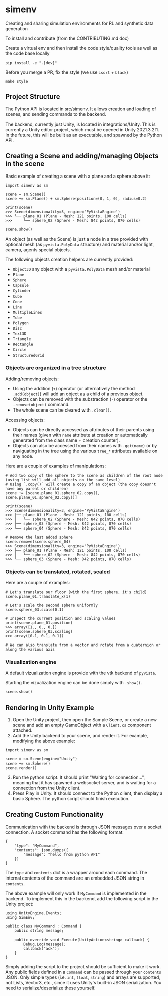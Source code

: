 # simenv
Creating and sharing simulation environments for RL and synthetic data generation

To install and contribute (from the CONTRIBUTING.md doc)

Create a virtual env and then install the code style/quality tools as well as the code base locally
```
pip install -e ".[dev]"
```
Before you merge a PR, fix the style (we use `isort` + `black`)
```
make style
```

## Project Structure

The Python API is located in src/simenv. It allows creation and loading of scenes, and sending commands to the backend.

The backend, currently just Unity, is located in integrations/Unity. This is currently a Unity editor project, which must be opened in Unity 2021.3.2f1. In the future, this will be built as an executable, and spawned by the Python API.

## Creating a Scene and adding/managing Objects in the scene

Basic example of creating a scene with a plane and a sphere above it:
```
import simenv as sm

scene = sm.Scene()
scene += sm.Plane() + sm.Sphere(position=(0, 1, 0), radius=0.2)

print(scene)
>>> Scene(dimensionality=3, engine='PyVistaEngine')
>>> └── plane_01 (Plane - Mesh: 121 points, 100 cells)
>>>     └── sphere_02 (Sphere - Mesh: 842 points, 870 cells)

scene.show()
```

An object (as well as the Scene) is just a node in a tree provided with optional mesh (as `pyvista.PolyData` structure) and material and/or light, camera, agents special objects.

The following objects creation helpers are currently provided:
- `Object3D` any object with a `pyvista.PolyData` mesh and/or material
- `Plane`
- `Sphere`
- `Capsule`
- `Cylinder`
- `Cube`
- `Cone`
- `Line`
- `MultipleLines`
- `Tube`
- `Polygon`
- `Disc`
- `Text3D`
- `Triangle`
- `Rectangle`
- `Circle`
- `StructuredGrid`

### Objects are organized in a tree structure

Adding/removing objects:
- Using the addition (`+`) operator (or alternatively the method `.add(object)`) will add an object as a child of a previous object.
- Objects can be removed with the substraction (`-`) operator or the `.remove(object)` command.
- The whole scene can be cleared with `.clear()`.

Accessing objects:
- Objects can be directly accessed as attributes of their parents using their names (given with  `name` attribute at creation or automatically generated from the class name + creation counter).
- Objects can also be accessed from their names with `.get(name)` or by naviguating in the tree using the various `tree_*` attributes available on any node.

Here are a couple of examples of manipulations:

```
# Add two copy of the sphere to the scene as children of the root node (using list will add all objects on the same level)
# Using `.copy()` will create a copy of an object (the copy doesn't have any parent or children)
scene += [scene.plane_01.sphere_02.copy(), scene.plane_01.sphere_02.copy()]

print(scene)
>>> Scene(dimensionality=3, engine='PyVistaEngine')
>>> ├── plane_01 (Plane - Mesh: 121 points, 100 cells)
>>> │   └── sphere_02 (Sphere - Mesh: 842 points, 870 cells)
>>> ├── sphere_03 (Sphere - Mesh: 842 points, 870 cells)
>>> └── sphere_04 (Sphere - Mesh: 842 points, 870 cells)

# Remove the last added sphere
scene.remove(scene.sphere_04)
>>> Scene(dimensionality=3, engine='PyVistaEngine')
>>> ├── plane_01 (Plane - Mesh: 121 points, 100 cells)
>>> │   └── sphere_02 (Sphere - Mesh: 842 points, 870 cells)
>>> └── sphere_03 (Sphere - Mesh: 842 points, 870 cells)
```

### Objects can be translated, rotated, scaled
Here are a couple of examples:
```
# Let's translate our floor (with the first sphere, it's child)
scene.plane_01.translate_x(1)

# Let's scale the second sphere uniformly
scene.sphere_03.scale(0.1)

# Inspect the current position and scaling values
print(scene.plane_01.position)
>>> array([1., 0., 0.])
print(scene.sphere_03.scaling)
>>> array([0.1, 0.1, 0.1])

# We can also translate from a vector and rotate from a quaternion or along the various axis
```

### Visualization engine

A default vizualization engine is provide with the vtk backend of `pyvista`.

Starting the vizualization engine can be done simply with `.show()`.
```
scene.show()
```

Rendering in Unity Example
---
1. Open the Unity project, then open the Sample Scene, or create a new scene and add an empty GameObject with a `Client.cs` component attached.
2. Add the Unity backend to your scene, and render it. For example, modifying the above example:
```
import simenv as sm

scene = sm.Scene(engine="Unity")
scene += sm.Sphere()
scene.render()
```
3. Run the python script. It should print "Waiting for connection...", meaning that it has spawned a websocket server, and is waiting for a connection from the Unity client.
4. Press Play in Unity. It should connect to the Python client, then display a basic Sphere. The python script should finish execution.

Creating Custom Functionality
---
Communication with the backend is through JSON messages over a socket connection. A socket command has the following format:
```
{
    "type": "MyCommand",
    "contents": json.dumps({
        "message": "hello from python API"
    })
}
```
The `type` and `contents` dict is a wrapper around each command. The internal contents of the command are an embedded JSON string in `contents`.

The above example will only work if `MyCommand` is implemented in the backend. To implement this in the backend, add the following script in the Unity project:
```
using UnityEngine.Events;
using SimEnv;

public class MyCommand : Command {
    public string message;
    
    public override void Execute(UnityAction<string> callback) {
        Debug.Log(message);
        callback("ack");
    }
}
```

Simply adding the script to the project should be sufficient to make it work. Any public fields defined in a `Command` can be passed through your `contents` JSON. Only simple types (i.e. `int`, `float`, `string`) and arrays are supported, not Lists, Vector3, etc., since it uses Unity's built-in JSON serialization. You need to serialize/deserialize these yourself.
